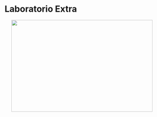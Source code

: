 # Laboratorio Extra

<p align="center">
  <img width="460" height="300" src="https://i.imgur.com/CTtEhuX.png">
</p>

